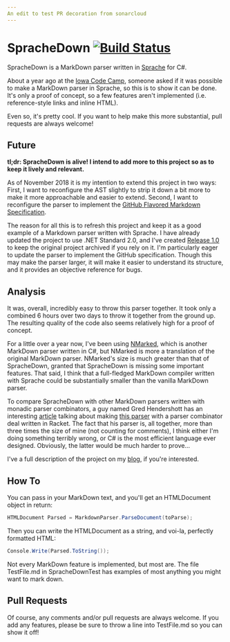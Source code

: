 ```yaml
---
An edit to test PR decoration from sonarcloud
---
```


# SpracheDown [![Build Status](https://travis-ci.org/IanWold/SpracheDown.svg?branch=master)](https://travis-ci.org/IanWold/SpracheDown)

SpracheDown is a MarkDown parser written in [Sprache](https://github.com/sprache/Sprache) for C#.

About a year ago at the [Iowa Code Camp](http://www.iowacodecamp.com), someone asked if it was possible to make a MarkDown parser in Sprache, so this is to show it can be done. It's only a proof of concept, so a few features aren't implemented (i.e. reference-style links and inline HTML).

Even so, it's pretty cool. If you want to help make this more substantial, pull requests are always welcome!

## Future

**tl;dr: SpracheDown is alive! I intend to add more to this project so as to keep it lively and relevant.**

As of November 2018 it is my intention to extend this project in two ways: First, I want to reconfigure the AST slightly to strip it down a bit more to make it more approachable and easier to extend. Second, I want to reconfigure the parser to implement the [GitHub Flavored Markdown Specification](https://github.github.com/gfm/).

The reason for all this is to refresh this project and keep it as a good example of a Markdown parser written with Sprache. I have already updated the project to use .NET Standard 2.0, and I've created [Release 1.0](https://github.com/IanWold/SpracheDown/releases/tag/v1.0) to keep the original project archived if you rely on it. I'm particularly eager to update the parser to implement the GitHub specification. Though this may make the parser larger, it will make it easier to understand its structure, and it provides an objective reference for bugs.

## Analysis

It was, overall, incredibly easy to throw this parser together. It took only a combined 6 hours over two days to throw it together from the ground up. The resulting quality of the code also seems relatively high for a proof of concept.

For a little over a year now, I've been using [NMarked](https://github.com/bojanrajkovic/nmarked), which is another MarkDown parser written in C#, but NMarked is more a translation of the original MarkDown parser. NMarked's size is much greater than that of SpracheDown, granted that SpracheDown is missing some important features. That said, I think that a full-fledged MarkDown compiler written with Sprache could be substantially smaller than the vanilla MarkDown parser.

To compare SpracheDown with other MarkDown parsers written with monadic parser combinators, a guy named Gred Hendershott has an interesting [article](http://www.greghendershott.com/2013/11/markdown-parser-redesign.html) talking about making [this parser](https://github.com/greghendershott/markdown) with a parser combinator deal written in Racket. The fact that his parser is, all together, more than three times the size of mine (not counting for comments), I think either I'm doing something terribly wrong, or C# is the most efficient language ever designed. Obviously, the latter would be much harder to prove...

I've a full description of the project on my [blog](http://ianwold.silvrback.com), if you're interested.

## How To

You can pass in your MarkDown text, and you'll get an HTMLDocument object in return:

```C#
HTMLDocument Parsed = MarkdownParser.ParseDocument(toParse);
```

Then you can write the HTMLDocument as a string, and voi-la, perfectly formatted HTML:

```C#
Console.Write(Parsed.ToString());
```

Not every MarkDown feature is implemented, but most are. The file TestFile.md in SpracheDownTest has examples of most anything you might want to mark down.

## Pull Requests

Of course, any comments and/or pull requests are always welcome. If you add any features, please be sure to throw a line into TestFile.md so you can show it off!
